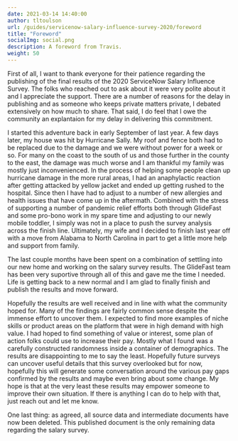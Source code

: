 ```yaml
---
date: 2021-03-14 14:40:00
author: tltoulson
url: /guides/servicenow-salary-influence-survey-2020/foreword
title: "Foreword"
socialImg: social.png
description: A foreword from Travis.
weight: 50
---
```


First of all, I want to thank everyone for their patience regarding the publishing of the final results of the 2020 ServiceNow Salary Influence Survey. The folks who reached out to ask about it were very polite about it and I appreciate the support. There are a number of reasons for the delay in publishing and as someone who keeps private matters private, I debated extensively on how much to share. That said, I do feel that I owe the community an explantaion for my delay in delivering this commitment.

I started this adventure back in early September of last year. A few days later, my house was hit by Hurricane Sally. My roof and fence both had to be replaced due to the damage and we were without power for a week or so. For many on the coast to the south of us and those further in the county to the east, the damage was much worse and I am thankful my family was mostly just inconvenienced. In the process of helping some people clean up hurricane damage in the more rural areas, I had an anaphylactic reaction after getting attacked by yellow jacket and ended up getting rushed to the hospital. Since then I have had to adjust to a number of new allergies and health issues that have come up in the aftermath. Combined with the stress of supporting a number of pandemic relief efforts both through GlideFast and some pro-bono work in my spare time and adjusting to our newly mobile toddler, I simply was not in a place to push the survey analysis across the finish line. Ultimately, my wife and I decided to finish last year off with a move from Alabama to North Carolina in part to get a little more help and support from family. 

The last couple months have been spent on a combination of settling into our new home and working on the salary survey results. The GlideFast team has been very suportive through all of this and gave me the time I needed. Life is getting back to a new normal and I am glad to finally finish and publish the results and move forward.

Hopefully the results are well received and in line with what the community hoped for. Many of the findings are fairly common sense despite the immense effort to uncover them. I expected to find more examples of niche skills or product areas on the platform that were in high demand with high value. I had hoped to find something of value or interest, some plan of action folks could use to increase their pay. Mostly what I found was a carefully constructed randomness inside a container of demographics. The results are disappointing to me to say the least. Hopefully future surveys can uncover useful details that this survey overlooked but for now, hopefully this will generate some conversation around the various pay gaps confirmed by the results and maybe even bring about some change. My hope is that at the very least these results may empower someone to improve their own situation. If there is anything I can do to help with that, just reach out and let me know.

One last thing: as agreed, all source data and intermediate documents have now been deleted. This published document is the only remaining data regarding the salary survey.